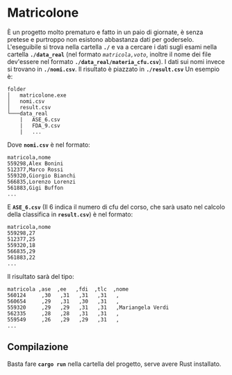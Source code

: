 
# Matricolone
È un progetto molto prematuro e fatto in un paio di giornate, è senza pretese e purtroppo non esistono abbastanza dati per goderselo.
L'eseguibile si trova nella cartella **`./`** e va a cercare i dati sugli esami nella cartella **`./data_real`** (nel formato *`matricola,voto`*, inoltre il nome dei file dev'essere nel formato **`./data_real/materia_cfu.csv`**). 
I dati sui nomi invece si trovano in **`./nomi.csv`**.
Il risultato è piazzato in **`./result.csv`**
Un esempio è:
```
folder
│   matricolone.exe
│   nomi.csv    
│	result.csv
└───data_real
    |   ASE_6.csv
    |   FDA_9.csv
	|	...
```
Dove **`nomi.csv`** è nel formato:
```
matricola,nome
559298,Alex Bonini
512377,Marco Rossi
559320,Giorgio Bianchi
566835,Lorenzo Lorenzi
561883,Gigi Buffon
...
```
E **`ASE_6.csv`** (Il 6 indica il numero di cfu del corso, che sarà usato nel calcolo della classifica in **`result.csv`**) è nel formato:
```
matricola,nome
559298,27
512377,25
559320,18
566835,29
561883,22
...
```
Il risultato sarà del tipo:
```
matricola ,ase  ,ee   ,fdi  ,tlc  ,nome
560124     ,30   ,31   ,31   ,31   ,
560654     ,29   ,31   ,30   ,31   ,
559320     ,29   ,29   ,31   ,31   ,Mariangela Verdi
562335     ,28   ,28   ,31   ,31   ,
559549     ,26   ,29   ,29   ,31   ,
...
```

## Compilazione
Basta fare **`cargo run`** nella cartella del progetto, serve avere Rust installato.

